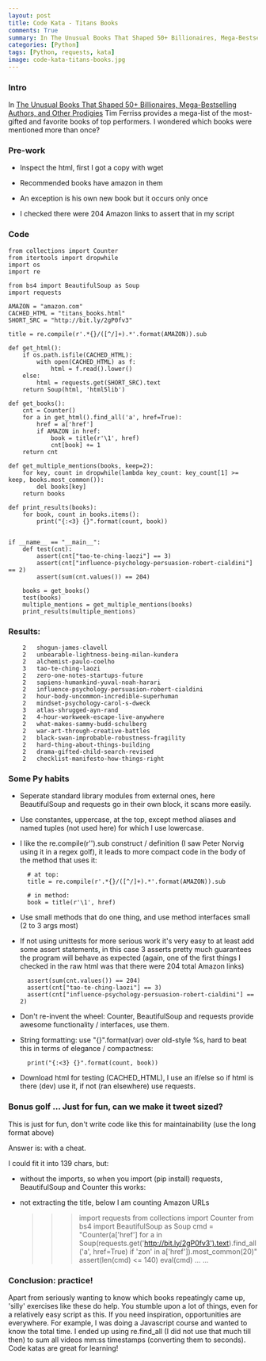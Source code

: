 ```yaml
---
layout: post
title: Code Kata - Titans Books
comments: True
summary: In The Unusual Books That Shaped 50+ Billionaires, Mega-Bestselling Authors, and Other Prodigies, Tim Ferriss provides a mega-list of the most-gifted and favorite books of top performers. I wondered which books were mentioned more than once?
categories: [Python]
tags: [Python, requests, kata]
image: code-kata-titans-books.jpg
---
```


<h3>Intro</h3>

In [The Unusual Books That Shaped 50+ Billionaires, Mega-Bestselling Authors, and Other Prodigies](http://fourhourworkweek.com/2016/12/10/the-unusual-books-that-shaped-50-billionaires-mega-bestselling-authors-and-other-prodigies/) Tim Ferriss provides a mega-list of the most-gifted and favorite books of top performers. I wondered which books were mentioned more than once?


<h3>Pre-work</h3>

* Inspect the html, first I got a copy with wget

* Recommended books have amazon in them

* An exception is his own new book but it occurs only once

* I checked there were 204 Amazon links to assert that in my script

<h3>Code</h3>

	from collections import Counter
	from itertools import dropwhile
	import os
	import re

	from bs4 import BeautifulSoup as Soup
	import requests

	AMAZON = "amazon.com"
	CACHED_HTML = "titans_books.html"
	SHORT_SRC = "http://bit.ly/2gP0fv3"

	title = re.compile(r'.*{}/([^/]+).*'.format(AMAZON)).sub

	def get_html():
		if os.path.isfile(CACHED_HTML):
			with open(CACHED_HTML) as f:
				html = f.read().lower()
		else:
			html = requests.get(SHORT_SRC).text
		return Soup(html, 'html5lib')

	def get_books():
		cnt = Counter()
		for a in get_html().find_all('a', href=True):
			href = a['href']
			if AMAZON in href:
				book = title(r'\1', href)
				cnt[book] += 1
		return cnt

	def get_multiple_mentions(books, keep=2):
		for key, count in dropwhile(lambda key_count: key_count[1] >= keep, books.most_common()):
			del books[key]
		return books

	def print_results(books):
		for book, count in books.items():
			print("{:<3} {}".format(count, book))


	if __name__ == "__main__":
		def test(cnt):
			assert(cnt["tao-te-ching-laozi"] == 3)
			assert(cnt["influence-psychology-persuasion-robert-cialdini"] == 2)
			assert(sum(cnt.values()) == 204)

		books = get_books()
		test(books)
		multiple_mentions = get_multiple_mentions(books)
		print_results(multiple_mentions)


<h3>Results: </h3>

		2   shogun-james-clavell
		2   unbearable-lightness-being-milan-kundera
		2   alchemist-paulo-coelho
		3   tao-te-ching-laozi
		2   zero-one-notes-startups-future
		2   sapiens-humankind-yuval-noah-harari
		2   influence-psychology-persuasion-robert-cialdini
		2   hour-body-uncommon-incredible-superhuman
		2   mindset-psychology-carol-s-dweck
		3   atlas-shrugged-ayn-rand
		2   4-hour-workweek-escape-live-anywhere
		2   what-makes-sammy-budd-schulberg
		2   war-art-through-creative-battles
		2   black-swan-improbable-robustness-fragility
		2   hard-thing-about-things-building
		2   drama-gifted-child-search-revised
		2   checklist-manifesto-how-things-right

<h3>Some Py habits</h3>

* Seperate standard library modules from external ones, here BeautifulSoup and requests go in their own block, it scans more easily.

* Use constantes, uppercase, at the top, except method aliases and named tuples (not used here) for which I use lowercase.

* I like the re.compile(r'').sub construct / definition (I saw Peter Norvig using it in a regex golf), it leads to more compact code in the body of the method that uses it: 

		# at top: 
		title = re.compile(r'.*{}/([^/]+).*'.format(AMAZON)).sub

		# in method: 
		book = title(r'\1', href)

* Use small methods that do one thing, and use method interfaces small (2 to 3 args most)

* If not using unittests for more serious work it's very easy to at least add some assert statements, in this case 3 asserts pretty much guarantees the program will behave as expected (again, one of the first things I checked in the raw html was that there were 204 total Amazon links)

        assert(sum(cnt.values()) == 204)
        assert(cnt["tao-te-ching-laozi"] == 3)
        assert(cnt["influence-psychology-persuasion-robert-cialdini"] == 2)

* Don't re-invent the wheel: Counter, BeautifulSoup and requests provide awesome functionality / interfaces, use them.

* String formatting: use "{}".format(var) over old-style %s, hard to beat this in terms of elegance / compactness:

		print("{:<3} {}".format(count, book))

* Download html for testing (CACHED_HTML), I use an if/else so if html is there (dev) use it, if not (ran elsewhere) use requests.

<h3>Bonus golf ... Just for fun, can we make it tweet sized?</h3>

This is just for fun, don't write code like this for maintainability (use the long format above)

Answer is: with a cheat.

I could fit it into 139 chars, but: 

* without the imports, so when you import (pip install) requests, BeautifulSoup and Counter this works:

* not extracting the title, below I am counting Amazon URLs

	>>> import requests
	>>> from collections import Counter
	>>> from bs4 import BeautifulSoup as Soup
	>>> cmd = "Counter(a['href'] for a in Soup(requests.get('http://bit.ly/2gP0fv3').text).find_all('a', href=True) if 'zon' in a['href']).most_common(20)"
	>>> assert(len(cmd) <= 140)
	>>> eval(cmd)
    ...
    ...

<h3>Conclusion: practice!</h3>

Apart from seriously wanting to know which books repeatingly came up, 'silly' exercises like these do help. You stumble upon a lot of things, even for a relatively easy script as this. If you need inspiration, opportunities are everywhere. For example, I was doing a Javascript course and wanted to know the total time. I ended up using re.find_all (I did not use that much till then) to sum all videos mm:ss timestamps (converting them to seconds). Code katas are great for learning!

